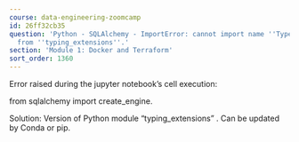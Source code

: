 ```yaml
---
course: data-engineering-zoomcamp
id: 26ff32cb35
question: 'Python - SQLAlchemy - ImportError: cannot import name ''TypeAliasType''
  from ''typing_extensions''.'
section: 'Module 1: Docker and Terraform'
sort_order: 1360
---
```


Error raised during the jupyter notebook’s cell execution:

from sqlalchemy import create_engine.

Solution: Version of Python module “typing_extensions” . Can be updated by Conda or pip.

